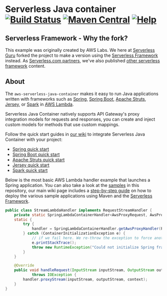 # Serverless Java container [![Build Status](https://travis-ci.org/awslabs/aws-serverless-java-container.svg?branch=master)](https://travis-ci.org/awslabs/aws-serverless-java-container) [![Maven Central](https://maven-badges.herokuapp.com/maven-central/com.amazonaws.serverless/aws-serverless-java-container/badge.svg)](https://maven-badges.herokuapp.com/maven-central/com.amazonaws.serverless/aws-serverless-java-container) [![Help](http://img.shields.io/badge/help-gitter-E91E63.svg?style=flat-square)](https://gitter.im/awslabs/aws-serverless-java-container)

## Serverless Framework - Why the fork?
This example was originally created by AWS Labs. We here at [Serverless Guru](https://serverlessguru.com/) forked the project to make a version using the [Serverless Framework](https://github.com/serverless/serverless) instead. As [Serverless.com partners](https://serverless.com/partners/), we've also published [other serverless framework](https://github.com/serverless-guru/serverless-termination-protection) content.

## About
The `aws-serverless-java-container` makes it easy to run Java applications written with frameworks such as [Spring](https://spring.io/), [Spring Boot](https://projects.spring.io/spring-boot/), [Apache Struts](http://struts.apache.org/), [Jersey](https://jersey.java.net/), or [Spark](http://sparkjava.com/) in [AWS Lambda](https://aws.amazon.com/lambda/).

Serverless Java Container natively supports API Gateway's proxy integration models for requests and responses, you can create and inject custom models for methods that use custom mappings.

Follow the quick start guides in [our wiki](https://github.com/awslabs/aws-serverless-java-container/wiki) to integrate Serverless Java Container with your project:
* [Spring quick start](https://github.com/awslabs/aws-serverless-java-container/wiki/Quick-start---Spring)
* [Spring Boot quick start](https://github.com/awslabs/aws-serverless-java-container/wiki/Quick-start---Spring-Boot)
* [Apache Struts quick start](https://github.com/awslabs/aws-serverless-java-container/wiki/Quick-start---Struts)
* [Jersey quick start](https://github.com/awslabs/aws-serverless-java-container/wiki/Quick-start---Jersey)
* [Spark quick start](https://github.com/awslabs/aws-serverless-java-container/wiki/Quick-start---Spark)   

Below is the most basic AWS Lambda handler example that launches a Spring application. You can also take a look at the [samples](https://github.com/awslabs/aws-serverless-java-container/tree/master/samples) in this repository, our main wiki page includes a [step-by-step guide](https://github.com/awslabs/aws-serverless-java-container/wiki#deploying-the-sample-applications) on how to deploy the various sample applications using Maven and the [Serverless Framework](https://github.com/serverless/serverless). 

```java
public class StreamLambdaHandler implements RequestStreamHandler {
    private static SpringLambdaContainerHandler<AwsProxyRequest, AwsProxyResponse> handler;
    static {
        try {
            handler = SpringLambdaContainerHandler.getAwsProxyHandler(PetStoreSpringAppConfig.class);
        } catch (ContainerInitializationException e) {
            // if we fail here. We re-throw the exception to force another cold start
            e.printStackTrace();
            throw new RuntimeException("Could not initialize Spring framework", e);
        }
    }

    @Override
    public void handleRequest(InputStream inputStream, OutputStream outputStream, Context context)
            throws IOException {
        handler.proxyStream(inputStream, outputStream, context);
    }
}
``` 
